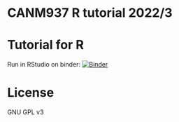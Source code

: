 # CANM937 R tutorial 2022/3 

# Tutorial for R 

Run in RStudio on binder: [![Binder](http://mybinder.org/badge_logo.svg)](http://mybinder.org/v2/gh/brentnall/canm937-r-2023/master?urlpath=rstudio)

# License

GNU GPL v3

